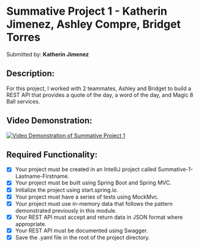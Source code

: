 # Summative Project 1 - Katherin Jimenez, Ashley Compre, Bridget Torres

Submitted by: **Katherin Jimenez**

## Description:
For this project, I worked with 2 teammates, Ashley and Bridget to build a REST API that provides a quote of the day, a word of the day, and Magic 8 Ball services.

## Video Demonstration: 
[![Video Demonstration of Summative Project 1](https://www.youtube.com/watch?v=W7AFpuR7Dnk&t=3s&ab_channel=katherinkay.jpg)](https://www.youtube.com/watch?v=W7AFpuR7Dnk&t=3s&ab_channel=katherinkay "Summative Project Demo")

## Required Functionality:
* [X] Your project must be created in an IntelliJ project called Summative-1-Lastname-Firstname.
* [X] Your project must be built using Spring Boot and Spring MVC.
* [X] Initialize the project using start.spring.io.
* [X] Your project must have a series of tests using MockMvc.
* [X] Your project must use in-memory data that follows the pattern demonstrated previously in this module.
* [X] Your REST API must accept and return data in JSON format where appropriate.
* [X] Your REST API must be documented using Swagger.
* [X] Save the .yaml file in the root of the project directory.
